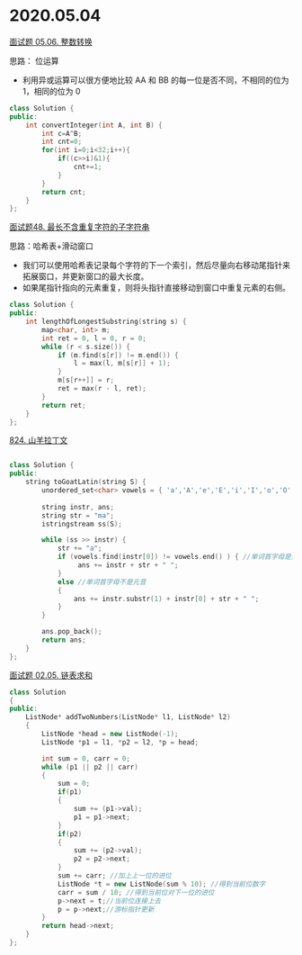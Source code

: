 # 2020.05.04 

[面试题 05.06. 整数转换](https://leetcode-cn.com/problems/convert-integer-lcci/)  

思路： 位运算 
* 利用异或运算可以很方便地比较 AA 和 BB 的每一位是否不同，不相同的位为 1，相同的位为 0

```cpp
class Solution {
public:
    int convertInteger(int A, int B) {
        int c=A^B;
        int cnt=0;
        for(int i=0;i<32;i++){
            if((c>>i)&1){
                cnt+=1;
            }
        }
        return cnt;
    }
};
```
[面试题48. 最长不含重复字符的子字符串](https://leetcode-cn.com/problems/zui-chang-bu-han-zhong-fu-zi-fu-de-zi-zi-fu-chuan-lcof/) 

思路：哈希表+滑动窗口 

* 我们可以使用哈希表记录每个字符的下一个索引，然后尽量向右移动尾指针来拓展窗口，并更新窗口的最大长度。
* 如果尾指针指向的元素重复，则将头指针直接移动到窗口中重复元素的右侧。

```c++
class Solution {
public:
    int lengthOfLongestSubstring(string s) {
        map<char, int> m;
        int ret = 0, l = 0, r = 0;
        while (r < s.size()) {
            if (m.find(s[r]) != m.end()) {
                l = max(l, m[s[r]] + 1);
            }
            m[s[r++]] = r;
            ret = max(r - l, ret);
        }
        return ret;
    }
};

```


[824. 山羊拉丁文](https://leetcode-cn.com/problems/goat-latin/)

```cpp

class Solution {
public:
    string toGoatLatin(string S) {
        unordered_set<char> vowels = { 'a','A','e','E','i','I','o','O','u','U' };
       
        string instr, ans;
        string str = "ma";
        istringstream ss(S);

        while (ss >> instr) { 
            str += "a";
            if (vowels.find(instr[0]) != vowels.end() ) { //单词首字母是元音
                 ans += instr + str + " ";
            }
            else //单词首字母不是元音
            {
                ans += instr.substr(1) + instr[0] + str + " ";
            }
        }

        ans.pop_back();
        return ans;
    }
};

```

[面试题 02.05. 链表求和](https://leetcode-cn.com/problems/sum-lists-lcci/) 

```cpp
class Solution
{
public:
    ListNode* addTwoNumbers(ListNode* l1, ListNode* l2)
    {
        ListNode *head = new ListNode(-1);
        ListNode *p1 = l1, *p2 = l2, *p = head;

        int sum = 0, carr = 0;
        while (p1 || p2 || carr) 
        {
            sum = 0;
            if(p1)
            {
                sum += (p1->val);
                p1 = p1->next;
            }
            if(p2)
            {
                sum += (p2->val);
                p2 = p2->next;
            }
            sum += carr; //加上上一位的进位
            ListNode *t = new ListNode(sum % 10); //得到当前位数字
            carr = sum / 10; //得到当前位对下一位的进位
            p->next = t;//当前位连接上去
            p = p->next;//游标指针更新
        }        
        return head->next;
    }
};

```
